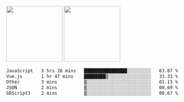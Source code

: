 <img src="https://github-readme-stats.vercel.app/api?username=Dream4ever&count_private=true&show_icons=true&theme=tokyonight" height="150" /> <img src="https://github-readme-stats.vercel.app/api/top-langs/?username=Dream4ever&count_private=true&show_icons=true&theme=tokyonight&langs_count=5&layout=compact" height="150" />

<!--START_SECTION:waka-->

```txt
JavaScript   3 hrs 26 mins   ████████████████░░░░░░░░░   63.87 %
Vue.js       1 hr 47 mins    ████████▒░░░░░░░░░░░░░░░░   33.33 %
Other        3 mins          ▒░░░░░░░░░░░░░░░░░░░░░░░░   01.13 %
JSON         2 mins          ▒░░░░░░░░░░░░░░░░░░░░░░░░   00.69 %
GDScript3    2 mins          ▒░░░░░░░░░░░░░░░░░░░░░░░░   00.67 %
```

<!--END_SECTION:waka-->
